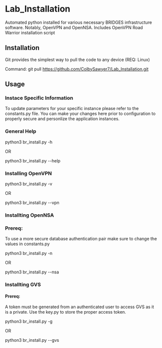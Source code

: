 # Lab_Installation
Automated python installed for various necessary BRIDGES infrastructure software. Notably, OpenVPN and OpenNSA. Includes OpenVPN Road Warrior installation script

## Installation
Git provides the simplest way to pull the code to any device (REQ: Linux)

Command:
    git pull https://github.com/ColbySawyer7/Lab_Installation.git
 
## Usage

### Instace Specific Information
To update parameters for your specific instance please refer to the constants.py file. You can make your changes
here prior to configuration to properly secure and personlize the application instances.

### General Help

  python3 br_install.py -h
  
OR

  python3 br_install.py --help
  
### Installing OpenVPN
 
  python3 br_install.py -v
  
OR

  python3 br_install.py --vpn
  
### Installting OpenNSA

### Prereq:
  To use a more secure database authentication pair make sure to change the values in constants.py

  python3 br_install.py -n
  
OR

  python3 br_install.py --nsa
  
### Installting GVS

#### Prereq:
  A token must be generated from an authenticated user to access GVS as it is a private. Use the key.py to store the proper access token. 

  python3 br_install.py -g
  
OR

  python3 br_install.py --gvs
